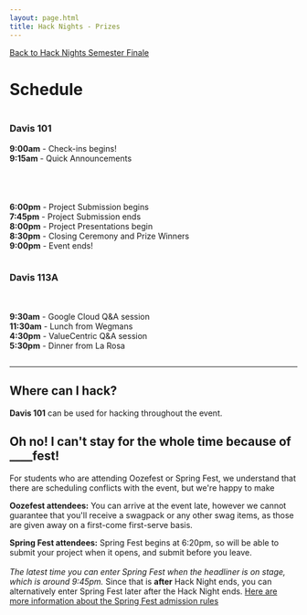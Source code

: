 ```yaml
---
layout: page.html
title: Hack Nights - Prizes
---
```


[Back to Hack Nights Semester Finale](/hack)

# Schedule

<div class="row">
  <div class="one-half column">
    <h3>Davis 101</h3>
    <p>
      <strong>9:00am</strong> - Check-ins begins!<br />
      <strong>9:15am</strong> - Quick Announcements<br />
      <br />
      <br />
      <br />
      <br />
      <strong>6:00pm</strong> - Project Submission begins<br />
      <strong>7:45pm</strong> - Project Submission ends<br />
      <strong>8:00pm</strong> - Project Presentations begin<br />
      <strong>8:30pm</strong> - Closing Ceremony and Prize Winners<br />
      <strong>9:00pm</strong> - Event ends!<br />
    </p>
  </div>
  <div class="one-half column">
    <h3>Davis 113A</h3>
    <p>
      <br />
      <br />
      <strong>9:30am</strong> - Google Cloud Q&A session<br />
      <strong>11:30am</strong> - Lunch from Wegmans<br />
      <strong>4:30pm</strong> - ValueCentric Q&A session<br />
      <strong>5:30pm</strong> - Dinner from La Rosa<br />
    </p>
  </div>
</div>
<hr />
<h2>Where can I hack?</h2>
<p><strong>Davis 101</strong> can be used for hacking throughout the event.</p>
<h2>Oh no! I can't stay for the whole time because of ____fest!</h2>
<p>For students who are attending Oozefest or Spring Fest, we understand that there are scheduling conflicts with the event, but we're happy to make </p>
<p><strong>Oozefest attendees:</strong> You can arrive at the event late, however we cannot guarantee that you'll receive a swagpack or any other swag items, as those are given away on a first-come first-serve basis.</p>
<p><strong>Spring Fest attendees:</strong> Spring Fest begins at 6:20pm, so will be able to submit your project when it opens, and submit before you leave.<br />
<br />
<em>The latest time you can enter Spring Fest when the headliner is on stage, which is around 9:45pm.</em> Since that is <strong>after</strong> Hack Night ends, you can alternatively enter Spring Fest later after the Hack Night ends. <a href="https://swipecard.sa.buffalo.edu/event/fest" target="_blank">Here are more information about the Spring Fest admission rules</a></p>

